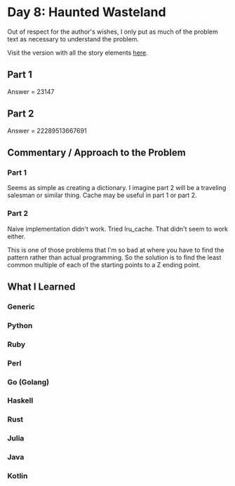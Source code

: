 # Day 8: Haunted Wasteland

Out of respect for the author's wishes, I only put as much of the problem text as necessary to understand the problem.

Visit the version with all the story elements [here](https://adventofcode.com/2023/day/8).

## Part 1
Answer = 23147
## Part 2
Answer = 22289513667691
## Commentary / Approach to the Problem
### Part 1
Seems as simple as creating a dictionary. I imagine part 2 will be a traveling salesman or similar thing. Cache may be useful in part 1 or part 2.
### Part 2
Naive implementation didn't work. Tried lru_cache. That didn't seem to work either. 

This is one of those problems that I'm so bad at where you have to find the pattern rather than actual programming. So the solution is to find the least common multiple of each of the starting points to a Z ending point.
## What I Learned

### Generic

### Python

### Ruby

### Perl

### Go (Golang)

### Haskell

### Rust

### Julia

### Java

### Kotlin
    